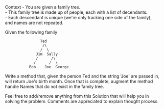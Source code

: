 ﻿Context
	- You are given a family tree.  
	- This family tree is made up of people, each with a list of decendants.   
	- Each descendant is unique (we're only tracking one side of the family), and names are not repeated.
	
Given the following family

					Ted
					 /\
					/  \
				  Jim  Sally
				  /      /\
				 /      /  \
			   Bob    Joe  George

Write a method that, given the person Ted and the string 'Joe' are passed in, will return Joe's birth month.
Once that is complete, augment the method handle Names that do not exist in the family tree.

Feel free to add/remove anything from this Solution that will help you in solving the problem.  Comments are appreciated to explain thought process.